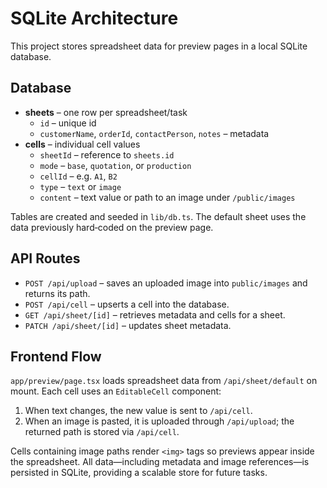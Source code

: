 # SQLite Architecture

This project stores spreadsheet data for preview pages in a local SQLite database.

## Database

- **sheets** – one row per spreadsheet/task
  - `id` – unique id
  - `customerName`, `orderId`, `contactPerson`, `notes` – metadata
- **cells** – individual cell values
  - `sheetId` – reference to `sheets.id`
  - `mode` – `base`, `quotation`, or `production`
  - `cellId` – e.g. `A1`, `B2`
  - `type` – `text` or `image`
  - `content` – text value or path to an image under `/public/images`

Tables are created and seeded in `lib/db.ts`. The default sheet uses the data previously hard‑coded on the preview page.

## API Routes

- `POST /api/upload` – saves an uploaded image into `public/images` and returns its path.
- `POST /api/cell` – upserts a cell into the database.
- `GET /api/sheet/[id]` – retrieves metadata and cells for a sheet.
- `PATCH /api/sheet/[id]` – updates sheet metadata.

## Frontend Flow

`app/preview/page.tsx` loads spreadsheet data from `/api/sheet/default` on mount. Each cell uses an `EditableCell` component:

1. When text changes, the new value is sent to `/api/cell`.
2. When an image is pasted, it is uploaded through `/api/upload`; the returned path is stored via `/api/cell`.

Cells containing image paths render `<img>` tags so previews appear inside the spreadsheet. All data—including metadata and image references—is persisted in SQLite, providing a scalable store for future tasks.
